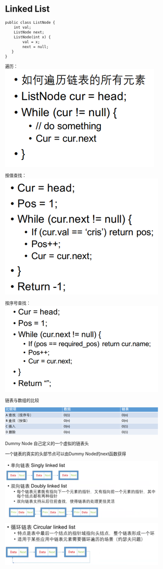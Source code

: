 # Linked List

```
public class ListNode {
    int val;
    ListNode next;
    ListNode(int x) {
        val = x;
        next = null;
   }
}
```

遍历：![](<../.gitbook/assets/image (6) (1).png>)

按值查找： ![](<../.gitbook/assets/image (5) (1).png>)

按序号查找：![](<../.gitbook/assets/image (7).png>)



链表与数组的比较

![](<../.gitbook/assets/image (1) (1).png>)

Dummy Node 自己定义的一个虚拟的链表头

一个链表的真实的头部节点可以由Dummy Node的next函数获得

![](<../.gitbook/assets/image (3) (1).png>)

![](<../.gitbook/assets/image (4) (1).png>)
